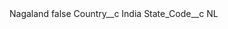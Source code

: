 <?xml version="1.0" encoding="UTF-8"?>
<CustomMetadata xmlns="http://soap.sforce.com/2006/04/metadata" xmlns:xsi="http://www.w3.org/2001/XMLSchema-instance" xmlns:xsd="http://www.w3.org/2001/XMLSchema">
    <label>Nagaland</label>
    <protected>false</protected>
    <values>
        <field>Country__c</field>
        <value xsi:type="xsd:string">India</value>
    </values>
    <values>
        <field>State_Code__c</field>
        <value xsi:type="xsd:string">NL</value>
    </values>
</CustomMetadata>
